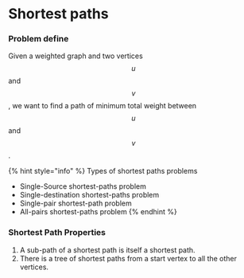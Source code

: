 # Shortest paths

### Problem define

Given a weighted graph and two vertices$$u$$and$$v$$, we want to find a path of minimum total weight between$$u$$and$$v$$.

{% hint style="info" %}
Types of shortest paths problems

* Single-Source shortest-paths problem
* Single-destination shortest-paths problem
* Single-pair shortest-path problem
* All-pairs shortest-paths problem
{% endhint %}

### Shortest Path Properties

1. A sub-path of a shortest path is itself a shortest path.
2. There is a tree of shortest paths from a start vertex to all the other vertices.




